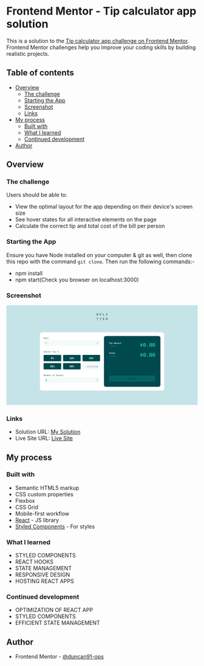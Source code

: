 # Frontend Mentor - Tip calculator app solution

This is a solution to the [Tip calculator app challenge on Frontend Mentor](https://www.frontendmentor.io/challenges/tip-calculator-app-ugJNGbJUX). Frontend Mentor challenges help you improve your coding skills by building realistic projects.

## Table of contents

- [Overview](#overview)
  - [The challenge](#the-challenge)
  - [Starting the App](#starting-the-app)
  - [Screenshot](#screenshot)
  - [Links](#links)
- [My process](#my-process)
  - [Built with](#built-with)
  - [What I learned](#what-i-learned)
  - [Continued development](#continued-development)
- [Author](#author)

## Overview

### The challenge

Users should be able to:

- View the optimal layout for the app depending on their device's screen size
- See hover states for all interactive elements on the page
- Calculate the correct tip and total cost of the bill per person

### Starting the App

Ensure you have Node installed on your computer & git as well, then clone this repo with the command `git clone`.
Then run the following commands:-

- npm install
- npm start(Check you browser on localhost:3000)

### Screenshot

![My Solution Screenshot](./screenshot.png)

### Links

- Solution URL: [My Solution](https://www.frontendmentor.io/solutions/react-styledcomponents-grid-and-flexbox-tip-calculator-solution-uiirUrQzb)
- Live Site URL: [Live Site](https://duncan91-ops.github.io/tip-calculator-app/)

## My process

### Built with

- Semantic HTML5 markup
- CSS custom properties
- Flexbox
- CSS Grid
- Mobile-first workflow
- [React](https://reactjs.org/) - JS library
- [Styled Components](https://styled-components.com/) - For styles

### What I learned

- STYLED COMPONENTS
- REACT HOOKS
- STATE MANAGEMENT
- RESPONSIVE DESIGN
- HOSTING REACT APPS

### Continued development

- OPTIMIZATION OF REACT APP
- STYLED COMPONENTS
- EFFICIENT STATE MANAGEMENT

## Author

- Frontend Mentor - [@duncan91-ops](https://www.frontendmentor.io/profile/duncan91-ops)
